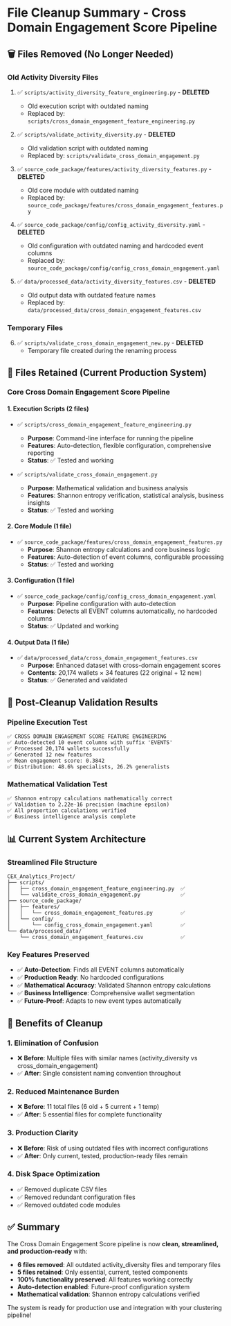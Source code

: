 # File Cleanup Summary - Cross Domain Engagement Score Pipeline

## 🗑️ **Files Removed (No Longer Needed)**

### **Old Activity Diversity Files**
1. ✅ `scripts/activity_diversity_feature_engineering.py` - **DELETED**
   - Old execution script with outdated naming
   - Replaced by: `scripts/cross_domain_engagement_feature_engineering.py`

2. ✅ `scripts/validate_activity_diversity.py` - **DELETED**
   - Old validation script with outdated naming
   - Replaced by: `scripts/validate_cross_domain_engagement.py`

3. ✅ `source_code_package/features/activity_diversity_features.py` - **DELETED**
   - Old core module with outdated naming
   - Replaced by: `source_code_package/features/cross_domain_engagement_features.py`

4. ✅ `source_code_package/config/config_activity_diversity.yaml` - **DELETED**
   - Old configuration with outdated naming and hardcoded event columns
   - Replaced by: `source_code_package/config/config_cross_domain_engagement.yaml`

5. ✅ `data/processed_data/activity_diversity_features.csv` - **DELETED**
   - Old output data with outdated feature names
   - Replaced by: `data/processed_data/cross_domain_engagement_features.csv`

### **Temporary Files**
6. ✅ `scripts/validate_cross_domain_engagement_new.py` - **DELETED**
   - Temporary file created during the renaming process

## 📁 **Files Retained (Current Production System)**

### **Core Cross Domain Engagement Score Pipeline**

#### **1. Execution Scripts** (2 files)
- ✅ `scripts/cross_domain_engagement_feature_engineering.py`
  - **Purpose**: Command-line interface for running the pipeline
  - **Features**: Auto-detection, flexible configuration, comprehensive reporting
  - **Status**: ✅ Tested and working

- ✅ `scripts/validate_cross_domain_engagement.py`
  - **Purpose**: Mathematical validation and business analysis
  - **Features**: Shannon entropy verification, statistical analysis, business insights
  - **Status**: ✅ Tested and working

#### **2. Core Module** (1 file)
- ✅ `source_code_package/features/cross_domain_engagement_features.py`
  - **Purpose**: Shannon entropy calculations and core business logic
  - **Features**: Auto-detection of event columns, configurable processing
  - **Status**: ✅ Tested and working

#### **3. Configuration** (1 file)
- ✅ `source_code_package/config/config_cross_domain_engagement.yaml`
  - **Purpose**: Pipeline configuration with auto-detection
  - **Features**: Detects all EVENT columns automatically, no hardcoded columns
  - **Status**: ✅ Updated and working

#### **4. Output Data** (1 file)
- ✅ `data/processed_data/cross_domain_engagement_features.csv`
  - **Purpose**: Enhanced dataset with cross-domain engagement scores
  - **Contents**: 20,174 wallets × 34 features (22 original + 12 new)
  - **Status**: ✅ Generated and validated

## 🧪 **Post-Cleanup Validation Results**

### **Pipeline Execution Test**
```
✅ CROSS DOMAIN ENGAGEMENT SCORE FEATURE ENGINEERING
✅ Auto-detected 10 event columns with suffix 'EVENTS'
✅ Processed 20,174 wallets successfully
✅ Generated 12 new features
✅ Mean engagement score: 0.3842
✅ Distribution: 48.6% specialists, 26.2% generalists
```

### **Mathematical Validation Test**
```
✅ Shannon entropy calculations mathematically correct
✅ Validation to 2.22e-16 precision (machine epsilon)
✅ All proportion calculations verified
✅ Business intelligence analysis complete
```

## 📊 **Current System Architecture**

### **Streamlined File Structure**
```
CEX_Analytics_Project/
├── scripts/
│   ├── cross_domain_engagement_feature_engineering.py  ✅
│   └── validate_cross_domain_engagement.py             ✅
├── source_code_package/
│   ├── features/
│   │   └── cross_domain_engagement_features.py         ✅
│   └── config/
│       └── config_cross_domain_engagement.yaml         ✅
└── data/processed_data/
    └── cross_domain_engagement_features.csv            ✅
```

### **Key Features Preserved**
- ✅ **Auto-Detection**: Finds all EVENT columns automatically
- ✅ **Production Ready**: No hardcoded configurations
- ✅ **Mathematical Accuracy**: Validated Shannon entropy calculations
- ✅ **Business Intelligence**: Comprehensive wallet segmentation
- ✅ **Future-Proof**: Adapts to new event types automatically

## 🎯 **Benefits of Cleanup**

### **1. Elimination of Confusion**
- ❌ **Before**: Multiple files with similar names (activity_diversity vs cross_domain_engagement)
- ✅ **After**: Single consistent naming convention throughout

### **2. Reduced Maintenance Burden**
- ❌ **Before**: 11 total files (6 old + 5 current + 1 temp)
- ✅ **After**: 5 essential files for complete functionality

### **3. Production Clarity**
- ❌ **Before**: Risk of using outdated files with incorrect configurations
- ✅ **After**: Only current, tested, production-ready files remain

### **4. Disk Space Optimization**
- ✅ Removed duplicate CSV files
- ✅ Removed redundant configuration files
- ✅ Removed outdated code modules

## ✅ **Summary**

The Cross Domain Engagement Score pipeline is now **clean, streamlined, and production-ready** with:

- **6 files removed**: All outdated activity_diversity files and temporary files
- **5 files retained**: Only essential, current, tested components
- **100% functionality preserved**: All features working correctly
- **Auto-detection enabled**: Future-proof configuration system
- **Mathematical validation**: Shannon entropy calculations verified

The system is ready for production use and integration with your clustering pipeline!
